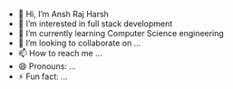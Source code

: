 - 👋 Hi, I’m Ansh Raj Harsh 
- 👀 I’m interested in full stack development
- 🌱 I’m currently learning Computer Science engineering
- 💞️ I’m looking to collaborate on ...
- 📫 How to reach me ...
- 😄 Pronouns: ...
- ⚡ Fun fact: ...

<!---
zenith00010/zenith00010 is a ✨ special ✨ repository because its `README.md` (this file) appears on your GitHub profile.
You can click the Preview link to take a look at your changes.
--->
